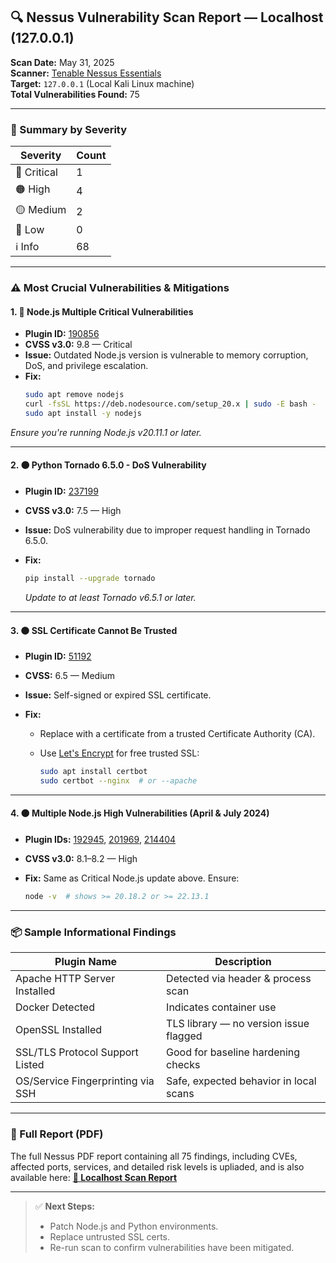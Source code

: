 ## 🔍 Nessus Vulnerability Scan Report — Localhost (127.0.0.1)

**Scan Date:** May 31, 2025  
**Scanner:** [Tenable Nessus Essentials](https://www.tenable.com/products/nessus/nessus-essentials)  
**Target:** `127.0.0.1` (Local Kali Linux machine)  
**Total Vulnerabilities Found:** 75

---

### 🚨 Summary by Severity
| Severity  | Count |
|-----------|-------|
| 🔴 Critical | 1     |
| 🟠 High     | 4     |
| 🟡 Medium   | 2     |
| 🔵 Low      | 0     |
| ℹ️ Info     | 68    |

---

### ⚠️ Most Crucial Vulnerabilities & Mitigations

#### 1. 🔴 **Node.js Multiple Critical Vulnerabilities**
- **Plugin ID:** [190856](https://www.tenable.com/plugins/nessus/190856)
- **CVSS v3.0:** 9.8 — Critical
- **Issue:** Outdated Node.js version is vulnerable to memory corruption, DoS, and privilege escalation.
- **Fix:**  
  ```bash
  sudo apt remove nodejs
  curl -fsSL https://deb.nodesource.com/setup_20.x | sudo -E bash -
  sudo apt install -y nodejs


*Ensure you're running Node.js v20.11.1 or later.*

---

#### 2. 🟠 **Python Tornado 6.5.0 - DoS Vulnerability**

* **Plugin ID:** [237199](https://www.tenable.com/plugins/nessus/237199)
* **CVSS v3.0:** 7.5 — High
* **Issue:** DoS vulnerability due to improper request handling in Tornado 6.5.0.
* **Fix:**

  ```bash
  pip install --upgrade tornado
  ```

  *Update to at least Tornado v6.5.1 or later.*

---

#### 3. 🟠 **SSL Certificate Cannot Be Trusted**

* **Plugin ID:** [51192](https://www.tenable.com/plugins/nessus/51192)
* **CVSS:** 6.5 — Medium
* **Issue:** Self-signed or expired SSL certificate.
* **Fix:**

  * Replace with a certificate from a trusted Certificate Authority (CA).
  * Use [Let's Encrypt](https://letsencrypt.org) for free trusted SSL:

    ```bash
    sudo apt install certbot
    sudo certbot --nginx  # or --apache
    ```

---

#### 4. 🟠 **Multiple Node.js High Vulnerabilities (April & July 2024)**

* **Plugin IDs:** [192945](https://www.tenable.com/plugins/nessus/192945), [201969](https://www.tenable.com/plugins/nessus/201969), [214404](https://www.tenable.com/plugins/nessus/214404)
* **CVSS v3.0:** 8.1–8.2 — High
* **Fix:** Same as Critical Node.js update above. Ensure:

  ```bash
  node -v  # shows >= 20.18.2 or >= 22.13.1
  ```

---

### 📦 Sample Informational Findings

| Plugin Name                       | Description                            |
| --------------------------------- | -------------------------------------- |
| Apache HTTP Server Installed      | Detected via header & process scan     |
| Docker Detected                   | Indicates container use                |
| OpenSSL Installed                 | TLS library — no version issue flagged |
| SSL/TLS Protocol Support Listed   | Good for baseline hardening checks     |
| OS/Service Fingerprinting via SSH | Safe, expected behavior in local scans |

---

### 📁 Full Report (PDF)

The full Nessus PDF  report containing all 75 findings, including CVEs, affected ports, services, and detailed risk levels is upliaded, and is also available here:
**[📄 Localhost Scan Report](./Localhost%20Scan_vgmuw2.pdf)**

---

> ✅ **Next Steps:**
>
> * Patch Node.js and Python environments.
> * Replace untrusted SSL certs.
> * Re-run scan to confirm vulnerabilities have been mitigated.

```
